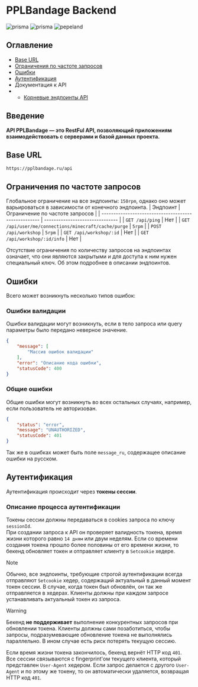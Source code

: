 # PPLBandage Backend
<p align="left">
    <img src="https://made-with.prisma.io/indigo.svg" alt='prisma'></img> 
    <img src="https://img.shields.io/endpoint?url=https%3A%2F%2Fghloc.vercel.app%2Fapi%2FPPLBandage%2FPPLBandage_Backend%2Fbadge%3Ffilter%3D.ts%24%2C.tsx%24%2C.css%24" alt='prisma'></img> 
    <img src="https://andcool.ru/static/badges/made-for-ppl.svg" alt='pepeland'></img> 
</p>

## Оглавление
- [Base URL](#base-url)
- [Ограничения по частоте запросов](#ограничения-по-частоте-запросов)
- [Ошибки](#ошибки)
- [Аутентификация](#аутентификация)
- Документация к API
- - [Корневые эндпоинты API](/docs/mainRoute.md)

## Введение
**API PPLBandage — это RestFul API, позволяющий приложениям взаимодействовать с серверами и базой данных проекта.**  

## Base URL
`https://pplbandage.ru/api`

## Ограничения по частоте запросов
Глобальное ограничение на все эндпоинты: `150rpm`, однако оно может варьироваться в зависимости от конечного эндпоинта.
| Эндпоинт                                             | Ограничение по частоте запросов |
| ---------------------------------------------------- | ------------------------------- |
| `GET /api/ping`                                      | Нет                             |
| `GET /api/user/me/connections/minecraft/cache/purge` | `5rpm`                          |
| `POST /api/workshop`                                 | `5rpm`                          |
| `GET /api/workshop/:id`                              | Нет                             |
| `GET /api/workshop/:id/info`                         | Нет                             |

Отсутствие ограничения по количеству запросов на эндпоинтах означает, что они являются закрытыми и для доступа к ним нужен специальный ключ. Об этом подробнее в описании эндпоинтов.

## Ошибки
Всего может возникнуть несколько типов ошибок:
### Ошибки валидации
Ошибки валидации могут возникнуть, если в тело запроса или query параметры было передано неверное значение.
```json
{
    "message": [
        "Массив ошибок валидации"
    ],
    "error": "Описание кода ошибки",
    "statusCode": 400
}
```

### Общие ошибки
Общие ошибки могут возникнуть во всех остальных случаях, например, если пользователь не авторизован.
```json
{
    "status": "error",
    "message": "UNAUTHORIZED",
    "statusCode": 401
}
```
Так же в ошибках может быть поле `message_ru`, содержащее описание ошибки на русском.

## Аутентификация
Аутентификация происходит через **токены сессии**. 
### Описание процесса аутентификации
Токены сессии должны передаваться в cookies запроса по ключу `sessionId`.  
При создании запроса к API он проверяет валидность токена, время жизни которого равно `14 дням` или двум неделям. Если со времени создания токена прошло более половины от его времени жизни, то бекенд обновляет токен и отправляет клиенту в `Setcookie` хедере.
> [!NOTE]
> Обычно, все эндпоинты, требующие строгой аутентификации всегда отправляют `Setcookie` хедер, содержащий актуальный в данный момент токен сессии. В случае, когда токен был обновлён, он так же отправляется в хедерах. Клиенты должны при каждом запросе устанавливать актуальный токен из запроса.

> [!WARNING]
> Бекенд **не поддерживает** выполнение конкурентных запросов при обновлении токена. Клиенты должны сами позаботиться, чтобы запросы, подразумевающие обновление токена не выполнялись параллельно. В ином случае есть риск потерять текущую сессию.

Если время жизни токена закончилось, бекенд вернёт HTTP код `401`.  
Все сессии связываются с fingerprint'ом текущего клиента, который представлен `User-Agent` хедером. Если запрос делается с другого `User-Agent` и по этому же токену, то он автоматически удаляется, возвращая HTTP код `401`.